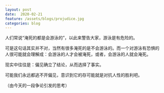 ```yaml
---
layout: post
date:  2020-02-21
feature: /assets/blogs/projudice.jpg
categories: blog
---
```


人们常说“淹死的都是会游泳的”，以此来警告大家，游泳是有危险的。

可是这句话其实并不对，当然有很多淹死的是不会游泳的。而一个对游泳有恐惧的人很可能就会理解成：会游泳的人才会被淹死，或者，会游泳的人就会淹死。  

现实中往往是：偏见确立了结论，从而选择了事实。 

可能我们永远都逃不开偏见，意识到它的存可能就是对抗人性的胜利吧。 

（由今天的一段争论引发的思考）  








